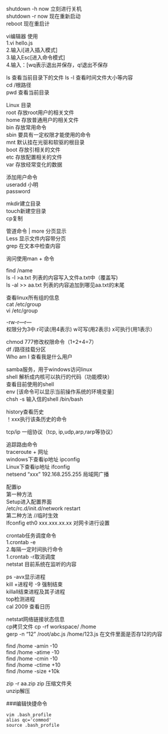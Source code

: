 shutdown -h now 立刻进行关机  
shutdown -r now 现在重新启动  
reboot 现在重启计  

vi编辑器 使用  
1.vi hello.js  
2.输入i[进入插入模式]  
3.输入Esc[进入命令模式]    
4.输入：[wq表示退出并保存，q!退出不保存  
  
ls 查看当前目录下的文件 ls -l 查看时间文件大小等内容  
cd /根路径  
pwd 查看当前目录  

Linux 目录  
root 存放root用户的相关文件  
home 存放普通用户的相关文件  
bin 存放常用命令  
sbin 要具有一定权限才能使用的命令  
mnt 默认挂在光驱和软驱的根目录  
boot 存放引相关的文件  
etc 存放配置相关的文件  
var 存放经常变化的数据  
 
添加用户命令  
useradd 小明  
password  

mkdir建立目录  
touch新建空目录  
cp复制  


管道命令 |
more  分页显示  
Less  显示文件内容带分页  
grep 在文本中检查内容  

询问使用man + 命令  

find /name  
ls -l >a.txt 列表的内容写入文件a.txt中（覆盖写)  
ls -al >> aa.txt 列表的内容追加到哪见aa.txt的末尾  

查看linux所有组的信息  
cat /etc/group  
 vi /etc/group  

-rw-r—r—  
权限分为3中 r可读(用4表示) w可写(用2表示) x可执行(用1表示）  

chmod 777修改权限命令（1+2+4=7）  
df /路径挂载分区  
Who am I 查看我是什么用户  

samba服务，用于windows访问linux  
shell 解析成内核可以执行的代码（功能模块）  
查看目前使用的shell  
env [该命令可以显示当前操作系统的环境变量]  
chsh -s 输入信的shell /bin/bash    

history查看历史  
！xxx执行该条历史的命令  

tcp/ip 一组协议（tcp, ip,udp,arp,rarp等协议）  

追踪路由命令  
traceroute + 网址  
windows下查看ip地址 ipconfig  
Linux下查看ip地址 ifconfig  
netsend “xxx” 192.168.255.255 局域网广播  

配置ip  
第一种方法  
Setup进入配置界面  
/etc/rc.d/init.d/network restart   
第二种方法 //临时生效  
Ifconfig eth0  xxx.xxx.xx.xx 对网卡进行设置  

crontab任务调度命令  
1.crontab -e  
2.每隔一定时间执行命令  
1.crontab -r取消调度  
netstat 目前系统在监听的内容  

ps -avx显示进程  
kill +进程号 -9 强制结束  
killall结束进程及其子进程   
top检测进程  
cal  2009 查看日历  

netstat网络链接状态信息  
cp拷贝文件 cp -rf workspace/ /home  
gerp -n “12” /root/abc.js /home/123.js 在文件里面是否存12的内容  

find /home -amin -10  
find  /home -atime -10  
find /home -cmin -10  
find /home -ctime +10  
find /home -size +10k  

zip -r aa.zip zip 压缩文件夹  
unzip解压  


###编辑快捷命令    
``````
vim .bash_profile
alias qc='commod'
source .bash_profile
``````

